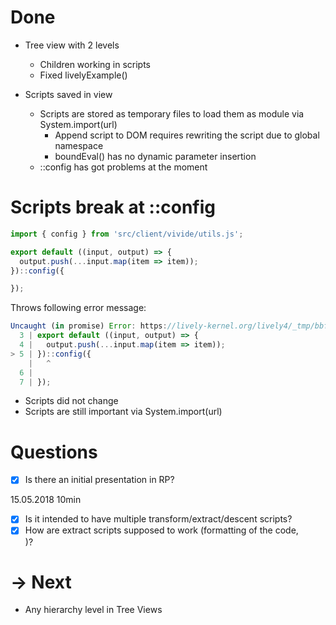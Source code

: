 <lively-script><script>import { openBrowser, openComponent } from "./../../../PX2018/project_2/utils.js"</script> </lively-script>
<link rel="stylesheet" type="text/css" href="./../../../PX2018/project_2/utils.css"></link>

# Done

- Tree view with 2 levels
  <div class="inline"><lively-script><script>openComponent('vivide-view', 'Vivide View')</script></lively-script></div>
  
  - Children working in scripts
  - Fixed livelyExample()

- Scripts saved in view
  
  - Scripts are stored as temporary files to load them as module via System.import(url)
    - Append script to DOM requires rewriting the script due to global namespace
    - boundEval() has no dynamic parameter insertion
  - ::config has got problems at the moment

# Scripts break at ::config

```javascript
import { config } from 'src/client/vivide/utils.js';

export default ((input, output) => {
  output.push(...input.map(item => item));
})::config({

});
```

Throws following error message:

```javascript
Uncaught (in promise) Error: https://lively-kernel.org/lively4/_tmp/bbf7c47a-200f-4838-9a97-1c84b9575e24: Unexpected token, expected ; (5:2)
  3 | export default ((input, output) => {
  4 |   output.push(...input.map(item => item));
> 5 | })::config({
    |   ^
  6 | 
  7 | });
```

- Scripts did not change
- Scripts are still important via System.import(url)

# Questions

- [x] Is there an initial presentation in RP?

15.05.2018 10min

- [x] Is it intended to have multiple transform/extract/descent scripts?
- [x] How are extract scripts supposed to work (formatting of the code,
  <div class="inline"><lively-script><script>openBrowser('src/client/vivide/components/vivide-view.js', 'c.f. Zeile 274')</script> </lively-script></div>
  )?

# -> Next

- Any hierarchy level in Tree Views